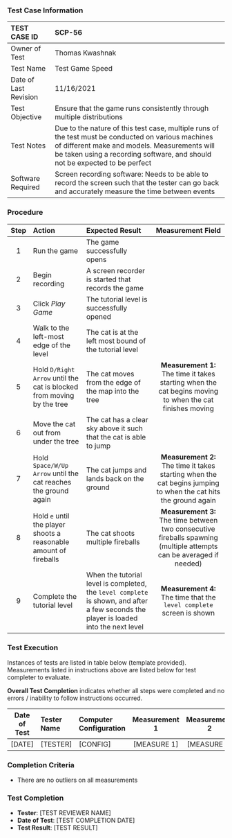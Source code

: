 ### Test Case Information
| TEST CASE ID | SCP-56 |
| :--- | :--- |
| Owner of Test | Thomas Kwashnak |
| Test Name | Test Game Speed |
| Date of Last Revision | 11/16/2021 |
| Test Objective | Ensure that the game runs consistently through multiple distributions |
| Test Notes| Due to the nature of this test case, multiple runs of the test must be conducted on various machines of different make and models. Measurements will be taken using a recording software, and should not be expected to be perfect|
|Software Required|Screen recording software: Needs to be able to record the screen such that the tester can go back and accurately measure the time between events|


### Procedure

|Step | Action | Expected Result | Measurement Field |
|:---:| :---        |    :----  | :----:|
|1|Run the game|The game successfully opens||
|2|Begin recording|A screen recorder is started that records the game||
|3|Click *Play Game*|The tutorial level is successfully opened||
|4|Walk to the left-most edge of the level|The cat is at the left most bound of the tutorial level||
|5|Hold `D/Right Arrow` until the cat is blocked from moving by the tree|The cat moves from the edge of the map into the tree|**Measurement 1:** The time it takes starting when the cat begins moving to when the cat finishes moving|
|6|Move the cat out from under the tree|The cat has a clear sky above it such that the cat is able to jump||
|7|Hold `Space/W/Up Arrow` until the cat reaches the ground again|The cat jumps and lands back on the ground|**Measurement 2:** The time it takes starting when the cat begins jumping to when the cat hits the ground again|
|8|Hold `e` until the player shoots a reasonable amount of fireballs|The cat shoots multiple fireballs|**Measurement 3:** The time between two consecutive fireballs spawning (multiple attempts can be averaged if needed)|\
|9|Complete the tutorial level|When the tutorial level is completed, the `level complete` is shown, and after a few seconds the player is loaded into the next level|**Measurement 4:** The time that the `level complete` screen is shown

### Test Execution
Instances of tests are listed in table below (template provided). Measurements listed in instructions above are listed below for test completer to evaluate.

**Overall Test Completion** indicates whether all steps were completed and no errors / inability to follow instructions occurred.


|Date of Test|Tester Name|Computer Configuration | Measurement 1|Measurement 2|Measurement 3|Measurement 4| Overall Test Completion|
|:---:|:---|:---|:---:|:---:|:---:|:---:|:---:|
|[DATE]|[TESTER]|[CONFIG]|[MEASURE 1]|[MEASURE 2]|[MEASURE 3]|[MEASURE 4]|[PASS/FAIL]|

[comment]: <> (Add test rows to end here ^^)

### Completion Criteria
 - There are no outliers on all measurements

### Test Completion
- **Tester**: [TEST REVIEWER NAME]
- **Date of Test**: [TEST COMPLETION DATE]
- **Test Result**: [TEST RESULT]